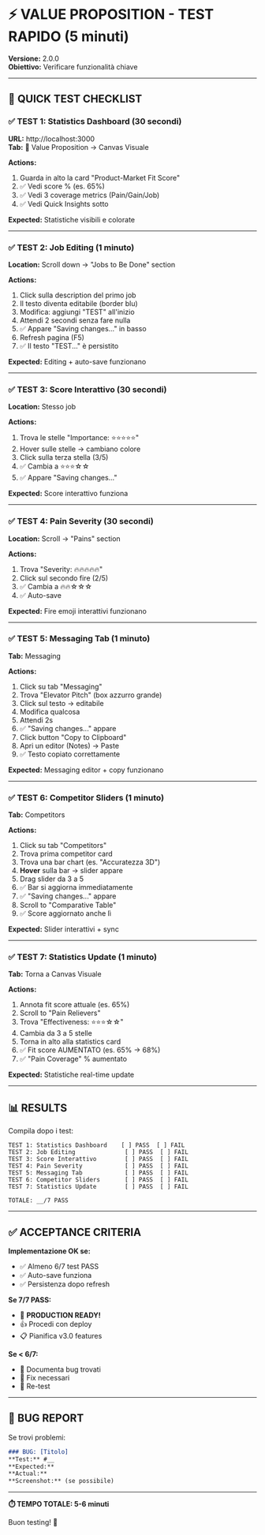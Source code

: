 # ⚡ VALUE PROPOSITION - TEST RAPIDO (5 minuti)

**Versione:** 2.0.0  
**Obiettivo:** Verificare funzionalità chiave

---

## 🎯 QUICK TEST CHECKLIST

### ✅ TEST 1: Statistics Dashboard (30 secondi)

**URL:** http://localhost:3000  
**Tab:** 🎯 Value Proposition → Canvas Visuale

**Actions:**
1. Guarda in alto la card "Product-Market Fit Score"
2. ✅ Vedi score % (es. 65%)
3. ✅ Vedi 3 coverage metrics (Pain/Gain/Job)
4. ✅ Vedi Quick Insights sotto

**Expected:** Statistiche visibili e colorate

---

### ✅ TEST 2: Job Editing (1 minuto)

**Location:** Scroll down → "Jobs to Be Done" section

**Actions:**
1. Click sulla description del primo job
2. Il testo diventa editabile (border blu)
3. Modifica: aggiungi "TEST" all'inizio
4. Attendi 2 secondi senza fare nulla
5. ✅ Appare "Saving changes..." in basso
6. Refresh pagina (F5)
7. ✅ Il testo "TEST..." è persistito

**Expected:** Editing + auto-save funzionano

---

### ✅ TEST 3: Score Interattivo (30 secondi)

**Location:** Stesso job

**Actions:**
1. Trova le stelle "Importance: ⭐⭐⭐⭐⭐"
2. Hover sulle stelle → cambiano colore
3. Click sulla terza stella (3/5)
4. ✅ Cambia a ⭐⭐⭐☆☆
5. ✅ Appare "Saving changes..."

**Expected:** Score interattivo funziona

---

### ✅ TEST 4: Pain Severity (30 secondi)

**Location:** Scroll → "Pains" section

**Actions:**
1. Trova "Severity: 🔥🔥🔥🔥🔥"
2. Click sul secondo fire (2/5)
3. ✅ Cambia a 🔥🔥☆☆☆
4. ✅ Auto-save

**Expected:** Fire emoji interattivi funzionano

---

### ✅ TEST 5: Messaging Tab (1 minuto)

**Tab:** Messaging

**Actions:**
1. Click su tab "Messaging"
2. Trova "Elevator Pitch" (box azzurro grande)
3. Click sul testo → editabile
4. Modifica qualcosa
5. Attendi 2s
6. ✅ "Saving changes..." appare
7. Click button "Copy to Clipboard"
8. Apri un editor (Notes) → Paste
9. ✅ Testo copiato correttamente

**Expected:** Messaging editor + copy funzionano

---

### ✅ TEST 6: Competitor Sliders (1 minuto)

**Tab:** Competitors

**Actions:**
1. Click su tab "Competitors"
2. Trova prima competitor card
3. Trova una bar chart (es. "Accuratezza 3D")
4. **Hover** sulla bar → slider appare
5. Drag slider da 3 a 5
6. ✅ Bar si aggiorna immediatamente
7. ✅ "Saving changes..." appare
8. Scroll to "Comparative Table"
9. ✅ Score aggiornato anche lì

**Expected:** Slider interattivi + sync

---

### ✅ TEST 7: Statistics Update (1 minuto)

**Tab:** Torna a Canvas Visuale

**Actions:**
1. Annota fit score attuale (es. 65%)
2. Scroll to "Pain Relievers"
3. Trova "Effectiveness: ⭐⭐⭐☆☆"
4. Cambia da 3 a 5 stelle
5. Torna in alto alla statistics card
6. ✅ Fit score AUMENTATO (es. 65% → 68%)
7. ✅ "Pain Coverage" % aumentato

**Expected:** Statistiche real-time update

---

## 📊 RESULTS

Compila dopo i test:

```
TEST 1: Statistics Dashboard    [ ] PASS  [ ] FAIL
TEST 2: Job Editing              [ ] PASS  [ ] FAIL
TEST 3: Score Interattivo        [ ] PASS  [ ] FAIL
TEST 4: Pain Severity            [ ] PASS  [ ] FAIL
TEST 5: Messaging Tab            [ ] PASS  [ ] FAIL
TEST 6: Competitor Sliders       [ ] PASS  [ ] FAIL
TEST 7: Statistics Update        [ ] PASS  [ ] FAIL

TOTALE: __/7 PASS
```

---

## ✅ ACCEPTANCE CRITERIA

**Implementazione OK se:**
- ✅ Almeno 6/7 test PASS
- ✅ Auto-save funziona
- ✅ Persistenza dopo refresh

**Se 7/7 PASS:**
- 🎉 **PRODUCTION READY!**
- 👍 Procedi con deploy
- 📋 Pianifica v3.0 features

**Se < 6/7:**
- 🐛 Documenta bug trovati
- 🔧 Fix necessari
- 🔁 Re-test

---

## 🐛 BUG REPORT

Se trovi problemi:

```markdown
### BUG: [Titolo]
**Test:** #__
**Expected:** 
**Actual:** 
**Screenshot:** (se possibile)
```

---

**⏱️ TEMPO TOTALE: 5-6 minuti**

Buon testing! 🚀
